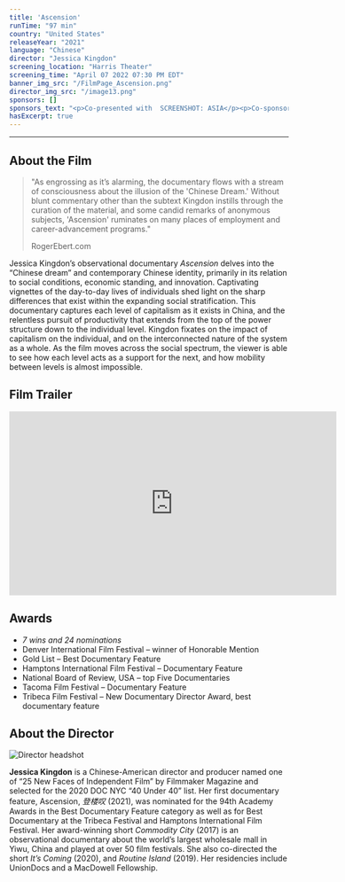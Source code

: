 ```yaml
---
title: 'Ascension'
runTime: "97 min"
country: "United States"
releaseYear: "2021"
language: "Chinese"
director: "Jessica Kingdon"
screening_location: "Harris Theater"
screening_time: "April 07 2022 07:30 PM EDT"
banner_img_src: "/FilmPage_Ascension.png"
director_img_src: "/image13.png"
sponsors: []
sponsors_text: "<p>Co-presented with  SCREENSHOT: ASIA</p><p>Co-sponsored by Pitt’s Asian Studies Center, and CMU’s Department of Modern Languages and Center for Student Diversity and Inclusion</p>"
hasExcerpt: true
---
```



---

<section>

## About the Film

<blockquote class="blockquote">
  <p class="mb-0">"As engrossing as it’s alarming, the documentary flows with a stream of consciousness about the illusion of the 'Chinese Dream.' Without blunt commentary other than the subtext Kingdon instills through the curation of the material, and some candid remarks of anonymous subjects, 'Ascension' ruminates on many places of employment and career-advancement programs."</p>
  <p class="blockquote-footer">RogerEbert.com</p>
</blockquote>

Jessica Kingdon’s observational documentary *Ascension* delves into the “Chinese dream” and contemporary Chinese identity, primarily in its relation to social conditions, economic standing, and innovation. Captivating vignettes of the day-to-day lives of individuals shed light on the sharp differences that exist within the expanding social stratification. This documentary captures each level of capitalism as it exists in China, and the relentless pursuit of productivity that extends from the top of the power structure down to the individual level. Kingdon fixates on the impact of capitalism on the individual, and on the interconnected nature of the system as a whole.  As the film moves across the social spectrum, the viewer is able to see how each level acts as a support for the next, and how mobility between levels is almost impossible.

</section>

<section>

## Film Trailer

<div class="trailer-container">
    <iframe width="590" height="332" src="https://www.youtube.com/embed/ojRgr6h68IQ" title="YouTube video player" frameborder="0" allow="accelerometer; autoplay; clipboard-write; encrypted-media; gyroscope; picture-in-picture" allowfullscreen></iframe>
</div>

</section>

<section>

## Awards

- *7 wins and 24 nominations*
- Denver International Film Festival – winner of Honorable Mention
- Gold List – Best Documentary Feature
- Hamptons International Film Festival – Documentary Feature
- National Board of Review, USA – top Five Documentaries
- Tacoma Film Festival – Documentary Feature
- Tribeca Film Festival – New Documentary Director Award, best documentary feature

</section>

<section>

## About the Director

![Director headshot]($basePublicPath$/assets/films/director_headshots/image13.png)

**Jessica Kingdon** is a Chinese-American director and producer named one of “25 New Faces of Independent Film” by Filmmaker Magazine and selected for the 2020 DOC NYC “40 Under 40” list. Her first documentary feature, Ascension,  *登楼叹* (2021), was nominated for the 94th Academy Awards in the Best Documentary Feature category as well as for Best Documentary at the Tribeca Festival and Hamptons International Film Festival. Her award-winning short *Commodity City* (2017) is an observational documentary about the world’s largest wholesale mall in Yiwu, China and played at over 50 film festivals. She also co-directed the short *It’s Coming* (2020), and *Routine Island* (2019). Her residencies include UnionDocs and a MacDowell Fellowship. 



</section>
